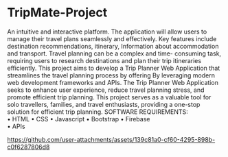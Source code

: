 # TripMate-Project
An intuitive and interactive platform. The application will allow users to manage their travel plans seamlessly and effectively. Key features include destination recommendations, itinerary, Information about accommodation and transport. Travel planning can be a complex and time- consuming task, requiring users to research destinations and plan their trip itineraries efficiently. This project aims to develop a Trip Planner Web Application that streamlines the travel planning process by offering By leveraging modern web development frameworks and APIs. The Trip Planner Web Application seeks to enhance user experience, reduce travel planning stress, and promote efficient trip planning. This project serves as a valuable tool for solo travellers, families, and travel enthusiasts, providing a one-stop solution for efficient trip planning. 
SOFTWARE REQUIREMENTS:  
•	HTML 
•	CSS 
•	Javascript 
•	Bootstrap 
•	Firebase  
•	APIs


https://github.com/user-attachments/assets/139c81a0-cf60-4295-898b-c0f6287806d8

